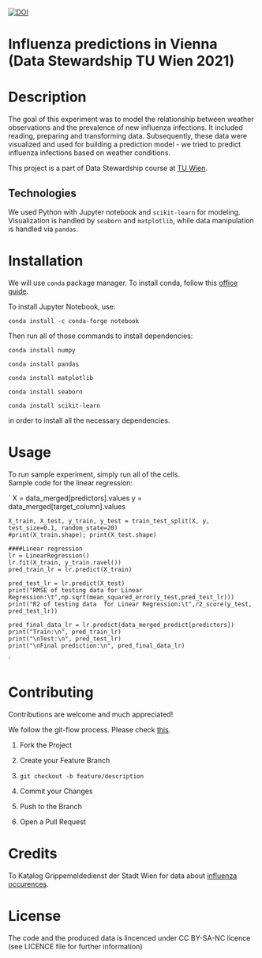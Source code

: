 [![DOI](https://zenodo.org/badge/358875830.svg)](https://zenodo.org/badge/latestdoi/358875830)

# Influenza predictions in Vienna (Data Stewardship TU Wien 2021)

# Description
The goal of this experiment was to model the relationship between weather observations and the prevalence of new influenza infections. 
It included reading, preparing and transforming data. 
Subsequently, these data were visualized and used for building a prediction model - we tried to predict influenza infections based on weather conditions.

This project is a part of Data Stewardship course at [TU Wien](https://www.tuwien.at/en/).

## Technologies
We used Python with Jupyter notebook and `scikit-learn` for modeling. Visualization is handled by `seaborn` and `matplotlib`, 
while data manipulation is handled via `pandas`.

# Installation
We will use `conda` package manager. To install conda, follow this [office guide](https://conda.io/projects/conda/en/latest/user-guide/install/index.html).

To install Jupyter Notebook, use:

`conda install -c conda-forge notebook`

Then run all of those commands to install dependencies:

`conda install numpy`

`conda install pandas`

`conda install matplotlib`

`conda install seaborn`

`conda install scikit-learn`

in order to install all the necessary dependencies.

# Usage
To run sample experiment, simply run all of the cells.  
Sample code for the linear regression:

`
    X = data_merged[predictors].values
    y = data_merged[target_column].values
    
    X_train, X_test, y_train, y_test = train_test_split(X, y, test_size=0.1, random_state=20)
    #print(X_train.shape); print(X_test.shape)
    
    ####Linear regression
    lr = LinearRegression()
    lr.fit(X_train, y_train.ravel()) 
    pred_train_lr = lr.predict(X_train)
    
    pred_test_lr = lr.predict(X_test)
    print("RMSE of testing data for Linear Regression:\t",np.sqrt(mean_squared_error(y_test,pred_test_lr))) 
    print("R2 of testing data  for Linear Regression:\t",r2_score(y_test, pred_test_lr))
    
    pred_final_data_lr = lr.predict(data_merged_predict[predictors])
    print("Train:\n", pred_train_lr)
    print("\nTest:\n", pred_test_lr)
    print("\nFinal prediction:\n", pred_final_data_lr)
`

# Contributing
Contributions are welcome and much appreciated!

We follow the git-flow process. Please check [this](https://danielkummer.github.io/git-flow-cheatsheet/).

1. Fork the Project
2. Create your Feature Branch
3. `git checkout -b feature/description`
    
4. Commit your Changes

5. Push to the Branch

6. Open a Pull Request
# Credits
To Katalog Grippemeldedienst der Stadt Wien for data about [influenza occurences](https://www.data.gv.at/katalog/dataset/grippemeldedienst-stadt-wien/resource/fa5edf7a-4236-45d4-a81e-c803eb4450fc). 


# License
The code and the produced data is lincenced under CC BY-SA-NC licence (see LICENCE file for further information)